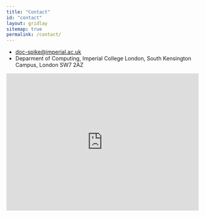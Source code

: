 ```yaml
---
title: "Contact"
id: "contact"
layout: gridlay
sitemap: true
permalink: /contact/
---
```


<link rel="stylesheet" href="https://unpkg.com/leaflet@1.7.1/dist/leaflet.css"
integrity="sha512-xodZBNTC5n17Xt2atTPuE1HxjVMSvLVW9ocqUKLsCC5CXdbqCmblAshOMAS6/keqq/sMZMZ19scR4PsZChSR7A=="
crossorigin=""/>

<style>
#mapid { height: 360px; }

.contact ul li i {
    color: var(--primary);
}
</style>

<div class="contact">


<ul class="fa-ul">
<li><span class="fa-li"><i class="fa fa-envelope-square fa-1x"></i></span><a href="mailto:doc-spike@imperial.ac.uk">doc-spike@imperial.ac.uk</a></li>
<li><span class="fa-li"><i class="fa fa-map-marker fa-1x"></i></span>Deparment of Computing, Imperial College London, South Kensington Campus, London SW7 2AZ</li>
</ul>
</div>
<iframe src="https://www.google.com/maps/embed?pb=!1m18!1m12!1m3!1d2483.784489424611!2d-0.17706218352019895!3d51.49882217963374!2m3!1f0!2f0!3f0!3m2!1i1024!2i768!4f13.1!3m3!1m2!1s0x48760567da220a01%3A0x31911b371c692e86!2sImperial%20College%20London!5e0!3m2!1sen!2suk!4v1620213205423!5m2!1sen!2suk" width="100%" height="360" style="border:0;" allowfullscreen="" loading="lazy"></iframe>
<!-- 
<div id="mapid"></div>
<script>
$(document).ready(function(){
    var mymap = L.map('mapid').setView([51.4990, -0.1795], 15);
    L.tileLayer('https://api.mapbox.com/styles/v1/{id}/tiles/{z}/{x}/{y}?access_token=pk.eyJ1IjoiZXJ0c2lnZXIiLCJhIjoiY2tuajd5YXl6M3Z4bzJ1bng2Y2h2aTN3aiJ9.9P1HOw0uH2scinJXCxPcgw', {
        attribution: 'Map data &copy; <a href="https://www.openstreetmap.org/copyright">OpenStreetMap</a> contributors, Imagery © <a href="https://www.mapbox.com/">Mapbox</a>',
        maxZoom: 18,
        id: 'mapbox/streets-v11',
        tileSize: 512,
        zoomOffset: -1,
        accessToken: 'pk.eyJ1IjoiZXJ0c2lnZXIiLCJhIjoiY2tuajd5YXl6M3Z4bzJ1bng2Y2h2aTN3aiJ9.9P1HOw0uH2scinJXCxPcgw'
    }).addTo(mymap);
    L.marker([51.4990, -0.1795]).addTo(mymap);
});
</script> -->

<script src="https://unpkg.com/leaflet@1.7.1/dist/leaflet.js"
integrity="sha512-XQoYMqMTK8LvdxXYG3nZ448hOEQiglfqkJs1NOQV44cWnUrBc8PkAOcXy20w0vlaXaVUearIOBhiXZ5V3ynxwA=="
crossorigin=""></script>


